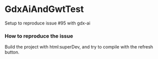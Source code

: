 # GdxAiAndGwtTest
Setup to reproduce issue #95 with gdx-ai

### How to reproduce the issue
Build the project with html:superDev, and try to compile with the refresh button.
